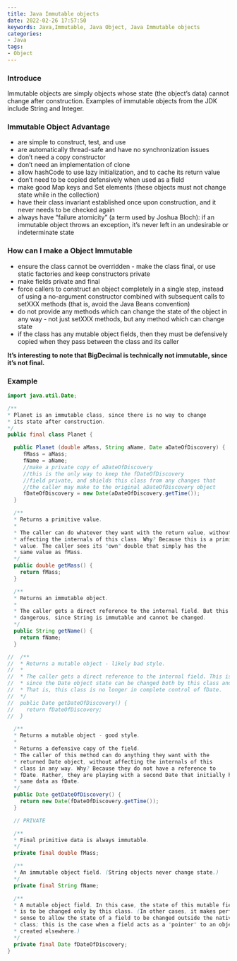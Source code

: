 ```yaml
---
title: Java Immutable objects
date: 2022-02-26 17:57:50
keywords: Java,Immutable, Java Object, Java Immutable objects
categories:
- Java
tags:
- Object
---
```


### Introduce

Immutable objects are simply objects whose state (the object’s data) cannot change after construction. Examples of immutable objects from the JDK include String and Integer.

### Immutable Object Advantage

- are simple to construct, test, and use
- are automatically thread-safe and have no synchronization issues
- don’t need a copy constructor
- don’t need an implementation of clone
- allow hashCode to use lazy initialization, and to cache its return value
- don’t need to be copied defensively when used as a field
- make good Map keys and Set elements (these objects must not change state while in the collection)
- have their class invariant established once upon construction, and it never needs to be checked again
- always have “failure atomicity” (a term used by Joshua Bloch): if an immutable object throws an exception, it’s never left in an undesirable or indeterminate state

### How can I make a Object Immutable

- ensure the class cannot be overridden - make the class final, or use static factories and keep constructors private
- make fields private and final
- force callers to construct an object completely in a single step, instead of using a no-argument constructor combined with subsequent calls to setXXX methods (that is, avoid the Java Beans convention)
- do not provide any methods which can change the state of the object in any way - not just setXXX methods, but any method which can change state
- if the class has any mutable object fields, then they must be defensively copied when they pass between the class and its caller

**It’s interesting to note that BigDecimal is technically not immutable, since it’s not final.**

### Example

```java
import java.util.Date;

/**
* Planet is an immutable class, since there is no way to change
* its state after construction.
*/
public final class Planet {

  public Planet (double aMass, String aName, Date aDateOfDiscovery) {
     fMass = aMass;
     fName = aName;
     //make a private copy of aDateOfDiscovery
     //this is the only way to keep the fDateOfDiscovery
     //field private, and shields this class from any changes that 
     //the caller may make to the original aDateOfDiscovery object
     fDateOfDiscovery = new Date(aDateOfDiscovery.getTime());
  }

  /**
  * Returns a primitive value.
  *
  * The caller can do whatever they want with the return value, without 
  * affecting the internals of this class. Why? Because this is a primitive 
  * value. The caller sees its "own" double that simply has the
  * same value as fMass.
  */
  public double getMass() {
    return fMass;
  }

  /**
  * Returns an immutable object.
  *
  * The caller gets a direct reference to the internal field. But this is not 
  * dangerous, since String is immutable and cannot be changed.
  */
  public String getName() {
    return fName;
  }

//  /**
//  * Returns a mutable object - likely bad style.
//  *
//  * The caller gets a direct reference to the internal field. This is usually dangerous, 
//  * since the Date object state can be changed both by this class and its caller.
//  * That is, this class is no longer in complete control of fDate.
//  */
//  public Date getDateOfDiscovery() {
//    return fDateOfDiscovery;
//  }

  /**
  * Returns a mutable object - good style.
  * 
  * Returns a defensive copy of the field.
  * The caller of this method can do anything they want with the
  * returned Date object, without affecting the internals of this
  * class in any way. Why? Because they do not have a reference to 
  * fDate. Rather, they are playing with a second Date that initially has the 
  * same data as fDate.
  */
  public Date getDateOfDiscovery() {
    return new Date(fDateOfDiscovery.getTime());
  }

  // PRIVATE

  /**
  * Final primitive data is always immutable.
  */
  private final double fMass;

  /**
  * An immutable object field. (String objects never change state.)
  */
  private final String fName;

  /**
  * A mutable object field. In this case, the state of this mutable field
  * is to be changed only by this class. (In other cases, it makes perfect
  * sense to allow the state of a field to be changed outside the native
  * class; this is the case when a field acts as a "pointer" to an object
  * created elsewhere.)
  */
  private final Date fDateOfDiscovery;
}
```